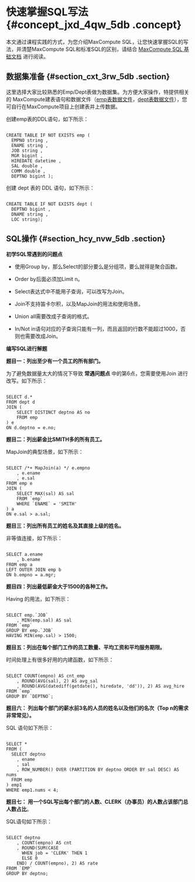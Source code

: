 # 快速掌握SQL写法 {#concept_jxd_4qw_5db .concept}

本文通过课程实践的方式，为您介绍MaxCompute SQL，让您快速掌握SQL的写法，并清楚MaxCompute SQL和标准SQL的区别，请结合 [MaxCompute SQL 基础文档](../../../../intl.zh-CN/用户指南/SQL/SQL概述.md) 进行阅读。

## 数据集准备 {#section_cxt_3rw_5db .section}

这里选择大家比较熟悉的Emp/Dept表做为数据集。为方便大家操作，特提供相关的 MaxCompute建表语句和数据文件（[emp表数据文件](http://docs-aliyun.cn-hangzhou.oss.aliyun-inc.com/assets/attach/51009/cn_zh/1489374509403/emp%E6%95%B0%E6%8D%AE.txt)，[dept表数据文件](http://docs-aliyun.cn-hangzhou.oss.aliyun-inc.com/assets/attach/51009/cn_zh/1488265664915/dept%E8%A1%A8%E6%95%B0%E6%8D%AE%E6%96%87%E4%BB%B6.txt)），您可自行在MaxCompute项目上创建表并上传数据。

创建emp表的DDL语句，如下所示：

```

CREATE TABLE IF NOT EXISTS emp (
  EMPNO string ,
  ENAME string ,
  JOB string ,
  MGR bigint ,
  HIREDATE datetime ,
  SAL double ,
  COMM double ,
  DEPTNO bigint );
```

创建 dept 表的 DDL 语句，如下所示：

```

CREATE TABLE IF NOT EXISTS dept (
  DEPTNO bigint ,
  DNAME string ,
  LOC string);
```

## SQL操作 {#section_hcy_nvw_5db .section}

**初学SQL常遇到的问题点**

-   使用Group by，那么Select的部分要么是分组项，要么就得是聚合函数。

-   Order by后面必须加Limit n。

-   Select表达式中不能用子查询，可以改写为Join。

-   Join不支持笛卡尔积，以及MapJoin的用法和使用场景。

-   Union all需要改成子查询的格式。

-   In/Not in语句对应的子查询只能有一列，而且返回的行数不能超过1000，否则也需要改成Join。


**编写SQL进行解题**

**题目一：列出至少有一个员工的所有部门。**

为了避免数据量太大的情况下导致 **常遇问题点** 中的第6点，您需要使用Join 进行改写。如下所示：

```

SELECT d.*
FROM dept d
JOIN (
    SELECT DISTINCT deptno AS no
    FROM emp
) e
ON d.deptno = e.no;
```

**题目二：列出薪金比SMITH多的所有员工。**

MapJoin的典型场景，如下所示：

```

SELECT /*+ MapJoin(a) */ e.empno
    , e.ename
    , e.sal
FROM emp e
JOIN (
    SELECT MAX(sal) AS sal
    FROM `emp`
    WHERE `ENAME` = 'SMITH'
) a
ON e.sal > a.sal;
```

**题目三：列出所有员工的姓名及其直接上级的姓名。**

非等值连接，如下所示：

```

SELECT a.ename
    , b.ename
FROM emp a
LEFT OUTER JOIN emp b
ON b.empno = a.mgr;
```

**题目四：列出最低薪金大于1500的各种工作。**

Having 的用法，如下所示：

```

SELECT emp.`JOB`
    , MIN(emp.sal) AS sal
FROM `emp`
GROUP BY emp.`JOB`
HAVING MIN(emp.sal) > 1500;
```

**题目五：列出在每个部门工作的员工数量、平均工资和平均服务期限。**

时间处理上有很多好用的内建函数，如下所示：

```

SELECT COUNT(empno) AS cnt_emp
    , ROUND(AVG(sal), 2) AS avg_sal
    , ROUND(AVG(datediff(getdate(), hiredate, 'dd')), 2) AS avg_hire
FROM `emp`
GROUP BY `DEPTNO`;
```

**题目六： 列出每个部门的薪水前3名的人员的姓名以及他们的名次（Top n的需求非常常见）。**

SQL 语句如下所示：

```

SELECT *
FROM (
  SELECT deptno
    , ename
    , sal
    , ROW_NUMBER() OVER (PARTITION BY deptno ORDER BY sal DESC) AS nums
  FROM emp
) emp1
WHERE emp1.nums < 4;
```

**题目七： 用一个SQL写出每个部门的人数、CLERK（办事员）的人数占该部门总人数占比**。

SQL语句如下所示：

```

SELECT deptno
    , COUNT(empno) AS cnt
    , ROUND(SUM(CASE 
      WHEN job = 'CLERK' THEN 1
      ELSE 0
    END) / COUNT(empno), 2) AS rate
FROM `EMP`
GROUP BY deptno;
```

